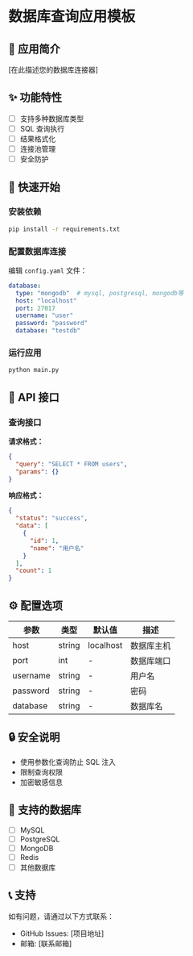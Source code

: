 # 数据库查询应用模板

## 📖 应用简介

[在此描述您的数据库连接器]

## ✨ 功能特性

- [ ] 支持多种数据库类型
- [ ] SQL 查询执行
- [ ] 结果格式化
- [ ] 连接池管理
- [ ] 安全防护

## 🚀 快速开始

### 安装依赖

```bash
pip install -r requirements.txt
```

### 配置数据库连接

编辑 `config.yaml` 文件：

```yaml
database:
  type: "mongodb"  # mysql, postgresql, mongodb等
  host: "localhost"
  port: 27017
  username: "user"
  password: "password"
  database: "testdb"
```

### 运行应用

```python
python main.py
```

## 📝 API 接口

### 查询接口

**请求格式：**
```json
{
  "query": "SELECT * FROM users",
  "params": {}
}
```

**响应格式：**
```json
{
  "status": "success",
  "data": [
    {
      "id": 1,
      "name": "用户名"
    }
  ],
  "count": 1
}
```

## ⚙️ 配置选项

| 参数 | 类型 | 默认值 | 描述 |
|------|------|--------|------|
| host | string | localhost | 数据库主机 |
| port | int | - | 数据库端口 |
| username | string | - | 用户名 |
| password | string | - | 密码 |
| database | string | - | 数据库名 |

## 🔒 安全说明

- 使用参数化查询防止 SQL 注入
- 限制查询权限
- 加密敏感信息

## 🔧 支持的数据库

- [ ] MySQL
- [ ] PostgreSQL  
- [ ] MongoDB
- [ ] Redis
- [ ] 其他数据库

## 📞 支持

如有问题，请通过以下方式联系：
- GitHub Issues: [项目地址]
- 邮箱: [联系邮箱]